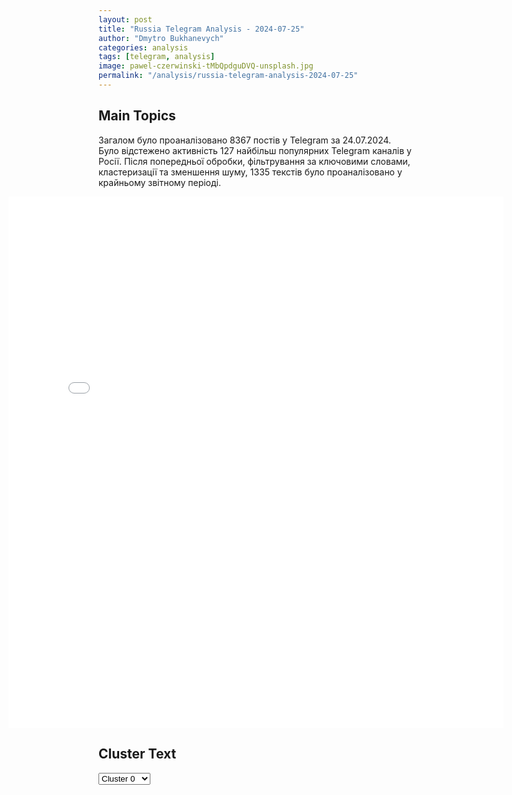 ```yaml
---
layout: post
title: "Russia Telegram Analysis - 2024-07-25"
author: "Dmytro Bukhanevych"
categories: analysis
tags: [telegram, analysis]
image: pawel-czerwinski-tMbQpdguDVQ-unsplash.jpg
permalink: "/analysis/russia-telegram-analysis-2024-07-25"
---
```


<style>
    /* Adjusting iframe-container styles */
    .wide-iframe-container {
        width: calc(100% + 30vw);  /* Extending the width */
        margin-left: -15vw;       /* Negative margin to push to the left */
        overflow: hidden;         /* In case the iframe content spills over */
    }

    .wide-iframe-container iframe {
        width: 100%;  /* Making the iframe take the full width of its container */
        border: none; /* Removing any borders from the iframe */
    }

    /* Toggle mechanism */
    .hidden {
        display: none;
    }
    
    .show-content-target:checked + .show-content {
        display: block;
    }
</style>

<h2>Main Topics</h2>
<p>Загалом було проаналізовано 8367 постів у Telegram за 24.07.2024. Було відстежено активність 127 найбільш популярних Telegram каналів у Росії. Після попередньої обробки, фільтрування за ключовими словами, кластеризації та зменшення шуму, 1335 текстів було проаналізовано у крайньому звітному періоді.</p>
<!-- Embedding Main Plotly Visualization -->
<div class="wide-iframe-container">
    <iframe src="{{site.baseurl}}/visualizations/2024-07-25/fig_topics_time.html" height="850"></iframe>
</div>


<h2>Cluster Text</h2>

<!-- Dropdown to select a cluster -->
<select id="clusterSelector" onchange="displayClusterText()">
<option value="0">Cluster 0</option><option value="1">Cluster 1</option><option value="2">Cluster 2</option><option value="3">Cluster 3</option><option value="4">Cluster 4</option><option value="5">Cluster 5</option><option value="6">Cluster 6</option><option value="7">Cluster 7</option><option value="8">Cluster 8</option><option value="9">Cluster 9</option><option value="10">Cluster 10</option><option value="11">Cluster 11</option><option value="12">Cluster 12</option><option value="13">Cluster 13</option><option value="14">Cluster 14</option><option value="15">Cluster 15</option>
</select>

<!-- Display area for the selected cluster's text -->
<div id="clusterTextDisplay" class="hidden"></div>

<script type="text/javascript">
    var clusterDetails = {"0": "<b>Total Posts:</b> 30<br><b>Date:</b> 2024-07-24 11:07:04+00:00<br><b>Author:</b> opersvodki<br><b>Link:</b> https://t.me/s/opersvodki/21874<br><b>Subscribers:</b> 503550<br><b>Text:</b> \u0422\u0435\u043a\u0441\u0442: \u2757\ufe0f\u0413\u043e\u0441\u0434\u0443\u043c\u0430 \u043d\u0430 \u043f\u043b\u0435\u043d\u0430\u0440\u043d\u043e\u043c \u0437\u0430\u0441\u0435\u0434\u0430\u043d\u0438\u0438 \u043f\u0440\u0438\u043d\u044f\u043b\u0430 \u0441\u0440\u0430\u0437\u0443 \u0432\u043e \u0432\u0442\u043e\u0440\u043e\u043c \u0438 \u0442\u0440\u0435\u0442\u044c\u0435\u043c \u0447\u0442\u0435\u043d\u0438\u044f\u0445 \u0437\u0430\u043a\u043e\u043d\u043e\u043f\u0440\u043e\u0435\u043a\u0442, \u043d\u0430\u043f\u0440\u0430\u0432\u043b\u0435\u043d\u043d\u044b\u0439 \u043d\u0430 \u0443\u043f\u0440\u043e\u0449\u0435\u043d\u043d\u0443\u044e \u043f\u0440\u043e\u0446\u0435\u0434\u0443\u0440\u0443 \u043f\u0435\u0440\u0435\u0434\u0430\u0447\u0438 \u043a\u043e\u043d\u0444\u0438\u0441\u043a\u043e\u0432\u0430\u043d\u043d\u043e\u0433\u043e \u0438 \u043d\u0435\u0432\u043e\u0441\u0442\u0440\u0435\u0431\u043e\u0432\u0430\u043d\u043d\u043e\u0433\u043e \u043e\u0440\u0443\u0436\u0438\u044f \u0432 \u0437\u043e\u043d\u0443 \u043f\u0440\u043e\u0432\u0435\u0434\u0435\u043d\u0438\u044f \u0421\u0412\u041e.\u0421\u043e\u0433\u043b\u0430\u0441\u043d\u043e \u0434\u043e\u043a\u0443\u043c\u0435\u043d\u0442\u0443 \u0432 \u0437\u0430\u043a\u043e\u043d\u0435 \"\u041e\u0431 \u043e\u0440\u0443\u0436\u0438\u0438\" \u0443\u0441\u0442\u0430\u043d\u0430\u0432\u043b\u0438\u0432\u0430\u0435\u0442\u0441\u044f, \u0447\u0442\u043e \u043d\u0430\u0445\u043e\u0434\u044f\u0449\u0438\u0435\u0441\u044f \u0432 \u0441\u043e\u0431\u0441\u0442\u0432\u0435\u043d\u043d\u043e\u0441\u0442\u0438 \u0420\u0424 \u0438 \u043f\u043e\u0434\u043b\u0435\u0436\u0430\u0449\u0438\u0435 \u0443\u043d\u0438\u0447\u0442\u043e\u0436\u0435\u043d\u0438\u044e \u043e\u0440\u0443\u0436\u0438\u0435 \u0438 \u043f\u0430\u0442\u0440\u043e\u043d\u044b \u043c\u043e\u0433\u0443\u0442 \u0438\u0441\u043f\u043e\u043b\u044c\u0437\u043e\u0432\u0430\u0442\u044c\u0441\u044f \u0434\u043b\u044f \u0440\u0435\u0430\u043b\u0438\u0437\u0430\u0446\u0438\u0438 \u043f\u043e\u043b\u043d\u043e\u043c\u043e\u0447\u0438\u0439, \u0432\u043e\u0437\u043b\u043e\u0436\u0435\u043d\u043d\u044b\u0445 \u043d\u0430 \u0420\u043e\u0441\u0433\u0432\u0430\u0440\u0434\u0438\u044e, \u0438\u043b\u0438 \u043f\u0435\u0440\u0435\u0434\u0430\u0432\u0430\u0442\u044c\u0441\u044f \u0432 \u0433\u043e\u0441\u0443\u0434\u0430\u0440\u0441\u0442\u0432\u0435\u043d\u043d\u044b\u0435 \u0432\u043e\u0435\u043d\u0438\u0437\u0438\u0440\u043e\u0432\u0430\u043d\u043d\u044b\u0435 \u043e\u0440\u0433\u0430\u043d\u0438\u0437\u0430\u0446\u0438\u0438 \u0434\u043b\u044f \u0438\u0441\u043f\u043e\u043b\u044c\u0437\u043e\u0432\u0430\u043d\u0438\u044f \u043f\u0440\u0438 \u0440\u0435\u0430\u043b\u0438\u0437\u0430\u0446\u0438\u0438 \u0432\u043e\u0437\u043b\u043e\u0436\u0435\u043d\u043d\u044b\u0445 \u043d\u0430 \u043d\u0438\u0445 \u043f\u043e\u043b\u043d\u043e\u043c\u043e\u0447\u0438\u0439.\u041f\u0440\u0438 \u043f\u0435\u0440\u0435\u0434\u0430\u0447\u0435 \u0442\u0430\u043a\u043e\u0433\u043e \u043e\u0440\u0443\u0436\u0438\u044f \u0438 \u043f\u0430\u0442\u0440\u043e\u043d\u043e\u0432 \u0433\u043e\u0441\u0443\u0434\u0430\u0440\u0441\u0442\u0432\u0435\u043d\u043d\u044b\u0435 \u0432\u043e\u0435\u043d\u0438\u0437\u0438\u0440\u043e\u0432\u0430\u043d\u043d\u044b\u0435 \u043e\u0440\u0433\u0430\u043d\u0438\u0437\u0430\u0446\u0438\u0438 \u0431\u0443\u0434\u0443\u0442 \u043e\u0441\u0443\u0449\u0435\u0441\u0442\u0432\u043b\u044f\u0442\u044c \u043f\u043e\u043b\u043d\u043e\u043c\u043e\u0447\u0438\u044f \u0438\u0445 \u0441\u043e\u0431\u0441\u0442\u0432\u0435\u043d\u043d\u0438\u043a\u0430. \u041f\u0435\u0440\u0435\u0434\u0430\u0447\u0430 \u0431\u0443\u0434\u0435\u0442 \u043e\u0441\u0443\u0449\u0435\u0441\u0442\u0432\u043b\u044f\u0442\u044c\u0441\u044f \u043f\u043e \u0440\u0435\u0448\u0435\u043d\u0438\u044e \u0420\u043e\u0441\u0433\u0432\u0430\u0440\u0434\u0438\u0438, \u043f\u0440\u0438\u043d\u044f\u0442\u043e\u043c\u0443 \u043d\u0430 \u043e\u0441\u043d\u043e\u0432\u0430\u043d\u0438\u0438 \u043e\u0431\u0440\u0430\u0449\u0435\u043d\u0438\u0439 \u0442\u0430\u043a\u0438\u0445 \u043e\u0440\u0433\u0430\u043d\u0438\u0437\u0430\u0446\u0438\u0439. \u041a\u043e\u0440\u0440\u0435\u0441\u043f\u043e\u043d\u0434\u0438\u0440\u0443\u044e\u0449\u0438\u043c\u0438 \u0438\u0437\u043c\u0435\u043d\u0435\u043d\u0438\u044f\u043c\u0438 \u0442\u0430\u043a\u0436\u0435 \u0434\u043e\u043f\u043e\u043b\u043d\u044f\u0435\u0442\u0441\u044f \u0437\u0430\u043a\u043e\u043d \"\u041e \u0432\u043e\u0439\u0441\u043a\u0430\u0445 \u043d\u0430\u0446\u0438\u043e\u043d\u0430\u043b\u044c\u043d\u043e\u0439 \u0433\u0432\u0430\u0440\u0434\u0438\u0438 \u0420\u0424\".", "1": "<b>Total Posts:</b> 298<br><b>Date:</b> 2024-07-24 04:59:15+00:00<br><b>Author:</b> rt_russian<br><b>Link:</b> https://t.me/s/rt_russian/209768<br><b>Subscribers:</b> 948737<br><b>Text:</b> \u0422\u0435\u043a\u0441\u0442: \u2757\ufe0f\u042d\u043a\u0441\u043a\u043b\u044e\u0437\u0438\u0432 \u0432\u043e\u0435\u043d\u043a\u043e\u0440\u0430 RT \u0412\u043b\u0430\u0434\u0430 \u0410\u043d\u0434\u0440\u0438\u0446\u044b @vandrytsa \u0438\u0437 \u043e\u043f\u0430\u0441\u043d\u0435\u0439\u0448\u0435\u0439 \u0437\u043e\u043d\u044b \u2014 \u0432\u044b\u0436\u0436\u0435\u043d\u043d\u044b\u0445 \u0430\u0437\u043e\u0432\u0446\u0430\u043c\u0438* \u043a\u0440\u0435\u043c\u0435\u043d\u0441\u043a\u0438\u0445 \u043b\u0435\u0441\u043e\u0432. \u0411\u043e\u0439\u0446\u044b \u043f\u043e\u0434\u0440\u0430\u0437\u0434\u0435\u043b\u0435\u043d\u0438\u044f \u0428\u0440\u0430\u043c\u0430 (\u0432\u0445\u043e\u0434\u0438\u0442 \u0432 \u0441\u043f\u0435\u0446\u043d\u0430\u0437 \u00ab\u0410\u0445\u043c\u0430\u0442\u00bb) \u0432\u0435\u0434\u0443\u0442 \u0431\u043e\u0440\u044c\u0431\u0443 \u0441 \u0443\u043a\u0440\u0430\u0438\u043d\u0441\u043a\u0438\u043c\u0438 \u0434\u0440\u043e\u043d\u0430\u043c\u0438. \u0412 \u043c\u043e\u043c\u0435\u043d\u0442 \u0441\u044a\u0451\u043c\u043a\u0438 \u0434\u0435\u0442\u0435\u043a\u0442\u043e\u0440 \u0411\u041f\u041b\u0410 \u00ab\u0411\u0443\u043b\u0430\u0442\u00bb \u043f\u043e\u0441\u0442\u043e\u044f\u043d\u043d\u043e \u0441\u043e\u043e\u0431\u0449\u0430\u043b \u043e \u0432\u0440\u0430\u0436\u0435\u0441\u043a\u0438\u0445 \u00ab\u043f\u0442\u0438\u0447\u043a\u0430\u0445\u00bb.\u0427\u0442\u043e\u0431\u044b \u043f\u0440\u043e\u0435\u0445\u0430\u0442\u044c \u043a \u043c\u0438\u043d\u043e\u043c\u0451\u0442\u043d\u043e\u0439 \u043f\u043e\u0437\u0438\u0446\u0438\u0438, \u0441 \u043a\u043e\u0442\u043e\u0440\u043e\u0439 \u0431\u044c\u044e\u0442 \u043f\u043e \u043e\u043f\u043e\u0440\u043d\u0438\u043a\u0430\u043c \u0412\u0421\u0423 \u0432 \u0440\u0430\u0439\u043e\u043d\u0435 \u0421\u0435\u0440\u0435\u0431\u0440\u044f\u043d\u043a\u0438, \u043f\u0440\u0438\u0448\u043b\u043e\u0441\u044c \u043f\u0440\u043e\u0431\u0438\u0440\u0430\u0442\u044c\u0441\u044f \u0447\u0435\u0440\u0435\u0437 \u0441\u043e\u0436\u0436\u0451\u043d\u043d\u044b\u0439 \u043f\u0440\u0438\u0440\u043e\u0434\u043d\u044b\u0439 \u0437\u0430\u043a\u0430\u0437\u043d\u0438\u043a. \u0410 \u043d\u0430\u0434 \u0433\u043e\u043b\u043e\u0432\u0430\u043c\u0438 \u043f\u043e\u0441\u0442\u043e\u044f\u043d\u043d\u043e \u043b\u0435\u0442\u0430\u043b\u0438 \u0440\u0430\u0437\u0432\u0435\u0434\u044b\u0432\u0430\u0442\u0435\u043b\u044c\u043d\u044b\u0435 Mavic \u0438 FPV-\u0434\u0440\u043e\u043d\u044b.\u0412\u044d\u0441\u044d\u0443\u0448\u043d\u0438\u043a\u0438 \u043d\u0435\u0434\u0430\u0432\u043d\u043e \u043e\u0431\u0441\u0442\u0440\u0435\u043b\u044f\u043b\u0438 \u0440\u044b\u043d\u043e\u043a \u0432 \u041a\u0440\u0435\u043c\u0435\u043d\u043d\u043e\u0439 \u0438\u0437 \u0442\u0430\u043d\u043a\u0430 \u0438 \u043f\u043e\u0441\u0442\u043e\u044f\u043d\u043d\u043e \u0431\u044c\u044e\u0442 FPV-\u0434\u0440\u043e\u043d\u0430\u043c\u0438 \u043f\u043e \u043c\u0438\u0440\u043d\u044b\u043c \u043e\u0431\u044a\u0435\u043a\u0442\u0430\u043c \u0432 \u0433\u043e\u0440\u043e\u0434\u0435. \u042d\u0442\u043e \u043f\u0435\u0440\u0432\u0430\u044f \u0447\u0430\u0441\u0442\u044c \u0441\u044e\u0436\u0435\u0442\u0430 \u043e \u043a\u0440\u0435\u043c\u0435\u043d\u0441\u043a\u0438\u0445 \u043b\u0435\u0441\u0430\u0445. \u041f\u0440\u043e\u0434\u043e\u043b\u0436\u0435\u043d\u0438\u0435 \u2014 \u0441\u043a\u043e\u0440\u043e \u0432 \u043a\u0430\u043d\u0430\u043b\u0435.* \u00ab\u0410\u0437\u043e\u0432\u00bb \u0437\u0430\u043f\u0440\u0435\u0449\u0451\u043d \u0432 \u0420\u0424.#\u0412\u043e\u0435\u043d\u043a\u043e\u0440\u044bRT\ud83d\udfe9 \u041f\u043e\u0434\u043f\u0438\u0441\u0430\u0442\u044c\u0441\u044f | \u041f\u0440\u0438\u0441\u043b\u0430\u0442\u044c \u043d\u043e\u0432\u043e\u0441\u0442\u044c | \u0417\u0435\u0440\u043a\u0430\u043b\u043e", "2": "<b>Total Posts:</b> 225<br><b>Date:</b> 2024-07-24 10:05:54+00:00<br><b>Author:</b> mig41<br><b>Link:</b> https://t.me/s/mig41/35452<br><b>Subscribers:</b> 459805<br><b>Text:</b> \u0422\u0435\u043a\u0441\u0442: \u26a1\ufe0f\u2757\ufe0f\u041e\u0437\u0432\u0443\u0447\u0435\u043d\u043d\u044b\u0439 \u0433\u043b\u0430\u0432\u043e\u0439 \u041c\u0418\u0414 \u0423\u043a\u0440\u0430\u0438\u043d\u044b \u043f\u043e\u0441\u044b\u043b \u043e \u0433\u043e\u0442\u043e\u0432\u043d\u043e\u0441\u0442\u0438 \u043d\u0430\u0447\u0430\u0442\u044c \u043f\u0435\u0440\u0435\u0433\u043e\u0432\u043e\u0440\u044b \u0438\u0434\u0435\u0442 \u0432 \u0443\u043d\u0438\u0441\u043e\u043d \u0441 \u043f\u043e\u0437\u0438\u0446\u0438\u0435\u0439 \u041c\u043e\u0441\u043a\u0432\u044b, \u043d\u043e \u0437\u0434\u0435\u0441\u044c \u0432\u0430\u0436\u043d\u044b \u0434\u0435\u0442\u0430\u043b\u0438, \u0430 \u0438\u0445 \u043c\u044b \u043f\u043e\u043a\u0430 \u043d\u0435 \u0437\u043d\u0430\u0435\u043c, \u2014  \u041f\u0435\u0441\u043a\u043e\u0432https://t.me/mig41/35451", "3": "<b>Total Posts:</b> 24<br><b>Date:</b> 2024-07-24 16:42:40+00:00<br><b>Author:</b> ssigny<br><b>Link:</b> https://t.me/s/ssigny/104997<br><b>Subscribers:</b> 478672<br><b>Text:</b> \u0422\u0435\u043a\u0441\u0442: \u0417\u0430\u044f\u0432\u043b\u0435\u043d\u0438\u044f \u0434\u0438\u0440\u0435\u043a\u0442\u043e\u0440\u0430 \u0424\u0411\u0420 \u041a\u0440\u0438\u0441\u0442\u043e\u0444\u0435\u0440\u0430 \u0420\u0435\u044f \u043d\u0430 \u0441\u043b\u0443\u0448\u0430\u043d\u0438\u044f\u0445 \u0432 \u043d\u0430\u0434\u0437\u043e\u0440\u043d\u043e\u043c \u043a\u043e\u043c\u0438\u0442\u0435\u0442\u0435 \u041f\u0430\u043b\u0430\u0442\u044b \u043f\u0440\u0435\u0434\u0441\u0442\u0430\u0432\u0438\u0442\u0435\u043b\u0435\u0439 \u0421\u0428\u0410:\u25aa\ufe0f\u0421\u043e\u0442\u0440\u0443\u0434\u043d\u0438\u043a\u0438 \u0424\u0411\u0420 \u043f\u043e\u043a\u0430 \u043d\u0435 \u043d\u0430\u0448\u043b\u0438 \u043a\u0430\u043a\u0438\u0445-\u043b\u0438\u0431\u043e \u0441\u0432\u0438\u0434\u0435\u0442\u0435\u043b\u044c\u0441\u0442\u0432 \u0442\u043e\u0433\u043e, \u0447\u0442\u043e \u0443 \u0441\u0442\u0440\u0435\u043b\u044f\u0432\u0448\u0435\u0433\u043e \u0432 \u0422\u0440\u0430\u043c\u043f\u0430 \u0431\u044b\u043b\u0438 \u0441\u043e\u043e\u0431\u0449\u043d\u0438\u043a\u0438. \u25aa\ufe0f\u0421\u0442\u0440\u0435\u043b\u044f\u0432\u0448\u0438\u0439 \u0432 \u0422\u0440\u0430\u043c\u043f\u0430 \u0441\u0434\u0435\u043b\u0430\u043b 8 \u0432\u044b\u0441\u0442\u0440\u0435\u043b\u043e\u0432, \u043f\u0440\u0435\u0436\u0434\u0435 \u0447\u0435\u043c \u0431\u044b\u043b \u043b\u0438\u043a\u0432\u0438\u0434\u0438\u0440\u043e\u0432\u0430\u043d. \u25aa\ufe0f\u042d\u043b\u0435\u043a\u0442\u0440\u043e\u043d\u043d\u044b\u0435 \u0443\u0441\u0442\u0440\u043e\u0439\u0441\u0442\u0432\u0430 \u043f\u043e\u043a\u0443\u0448\u0430\u0432\u0448\u0435\u0433\u043e\u0441\u044f \u043d\u0430 \u0422\u0440\u0430\u043c\u043f\u0430 \u043f\u043e\u043a\u0430\u0437\u044b\u0432\u0430\u044e\u0442, \u0447\u0442\u043e \u043e\u043d \u0438\u0441\u043a\u0430\u043b \u0434\u0430\u043d\u043d\u044b\u0435 \u0432 \u0442\u043e\u043c \u0447\u0438\u0441\u043b\u0435 \u043e\u0431 \u0438\u043d\u043e\u0441\u0442\u0440\u0430\u043d\u043d\u044b\u0445 \u043b\u0438\u0434\u0435\u0440\u0430\u0445.", "4": "<b>Total Posts:</b> 80<br><b>Date:</b> 2024-07-24 12:46:25+00:00<br><b>Author:</b> rt_russian<br><b>Link:</b> https://t.me/s/rt_russian/209833<br><b>Subscribers:</b> 948737<br><b>Text:</b> \u0422\u0435\u043a\u0441\u0442: \u041f\u0443\u0442\u0438\u043d \u043f\u043e\u0440\u0443\u0447\u0438\u043b \u0432\u043a\u043b\u044e\u0447\u0438\u0442\u044c \u0414\u043e\u043d\u0431\u0430\u0441\u0441 \u0438 \u041d\u043e\u0432\u043e\u0440\u043e\u0441\u0441\u0438\u044e \u0432 \u043f\u043b\u0430\u043d \u043f\u043e \u0440\u0435\u0430\u043b\u0438\u0437\u0430\u0446\u0438\u0438 \u043d\u0430\u0446\u043f\u0440\u043e\u0435\u043a\u0442\u043e\u0432 \u0438 \u0434\u0430\u0442\u044c \u0443\u043f\u0440\u043e\u0449\u0451\u043d\u043d\u044b\u0439 \u0434\u043e\u0441\u0442\u0443\u043f \u043a \u0438\u043d\u0441\u0442\u0440\u0443\u043c\u0435\u043d\u0442\u0430\u043c \u043f\u043e\u0434\u0434\u0435\u0440\u0436\u043a\u0438.\ud83d\udfe9 \u041f\u043e\u0434\u043f\u0438\u0441\u0430\u0442\u044c\u0441\u044f | \u041f\u0440\u0438\u0441\u043b\u0430\u0442\u044c \u043d\u043e\u0432\u043e\u0441\u0442\u044c | \u0417\u0435\u0440\u043a\u0430\u043b\u043e", "5": "<b>Total Posts:</b> 14<br><b>Date:</b> 2024-07-24 12:44:48+00:00<br><b>Author:</b> ssigny<br><b>Link:</b> https://t.me/s/ssigny/104945<br><b>Subscribers:</b> 478672<br><b>Text:</b> \u0422\u0435\u043a\u0441\u0442: \u0413\u043e\u0441\u0434\u0443\u043c\u0430 \u043f\u0440\u0438\u043d\u044f\u043b\u0430 \u0432 I \u0447\u0442\u0435\u043d\u0438\u0438 \u0437\u0430\u043a\u043e\u043d\u043e\u043f\u0440\u043e\u0435\u043a\u0442, \u0432\u0432\u043e\u0434\u044f\u0449\u0438\u0439 \u0440\u0435\u0433\u0443\u043b\u0438\u0440\u043e\u0432\u0430\u043d\u0438\u0435 \u043c\u0430\u0439\u043d\u0438\u043d\u0433\u043e\u0432\u043e\u0439 \u0434\u0435\u044f\u0442\u0435\u043b\u044c\u043d\u043e\u0441\u0442\u0438 \u0432 \u0441\u0442\u0440\u0430\u043d\u0435. \u0414\u043e\u043a\u0443\u043c\u0435\u043d\u0442 \u043f\u0440\u0435\u0434\u0443\u0441\u043c\u0430\u0442\u0440\u0438\u0432\u0430\u0435\u0442, \u0447\u0442\u043e \u0442\u0440\u0435\u0431\u043e\u0432\u0430\u043d\u0438\u044f \u043a \u0434\u0435\u044f\u0442\u0435\u043b\u044c\u043d\u043e\u0441\u0442\u0438 \u043b\u0438\u0446, \u043e\u0441\u0443\u0449\u0435\u0441\u0442\u0432\u043b\u044f\u044e\u0449\u0438\u0445 \u043c\u0430\u0439\u043d\u0438\u043d\u0433 \u0446\u0438\u0444\u0440\u043e\u0432\u043e\u0439 \u0432\u0430\u043b\u044e\u0442\u044b, \u0431\u0443\u0434\u0443\u0442 \u0443\u0441\u0442\u0430\u043d\u0430\u0432\u043b\u0438\u0432\u0430\u0442\u044c\u0441\u044f \u043f\u0440\u0430\u0432\u0438\u0442\u0435\u043b\u044c\u0441\u0442\u0432\u043e\u043c \u043f\u043e \u0441\u043e\u0433\u043b\u0430\u0441\u043e\u0432\u0430\u043d\u0438\u044e \u0441 \u0411\u0430\u043d\u043a\u043e\u043c \u0420\u0424. \u041a\u043e\u043d\u0442\u0440\u043e\u043b\u0438\u0440\u043e\u0432\u0430\u0442\u044c \u0438\u0445 \u0438\u0441\u043f\u043e\u043b\u043d\u0435\u043d\u0438\u0435 \u0431\u0443\u0434\u0435\u0442 \u041c\u0438\u043d\u0446\u0438\u0444\u0440\u044b. \u041f\u0440\u0430\u0432\u043e \u043e\u0441\u0443\u0449\u0435\u0441\u0442\u0432\u043b\u044f\u0442\u044c \u043c\u0430\u0439\u043d\u0438\u043d\u0433 \u043f\u043e\u043b\u0443\u0447\u0430\u0442 \u0442\u043e\u043b\u044c\u043a\u043e \u0440\u043e\u0441\u0441\u0438\u0439\u0441\u043a\u0438\u0435 \u044e\u0440\u0438\u0434\u0438\u0447\u0435\u0441\u043a\u0438\u0435 \u043b\u0438\u0446\u0430 \u0438 \u0438\u043d\u0434\u0438\u0432\u0438\u0434\u0443\u0430\u043b\u044c\u043d\u044b\u0435 \u043f\u0440\u0435\u0434\u043f\u0440\u0438\u043d\u0438\u043c\u0430\u0442\u0435\u043b\u0438, \u0432\u043a\u043b\u044e\u0447\u0435\u043d\u043d\u044b\u0435 \u0432 \u0440\u0435\u0435\u0441\u0442\u0440.", "6": "<b>Total Posts:</b> 64<br><b>Date:</b> 2024-07-24 16:28:10+00:00<br><b>Author:</b> rlz_the_kraken<br><b>Link:</b> https://t.me/s/rlz_the_kraken/68918<br><b>Subscribers:</b> 338989<br><b>Text:</b> \u0422\u0435\u043a\u0441\u0442: \u0422\u0440\u0430\u043c\u043f \u0437\u0430\u0431\u0438\u043b \u041a\u0430\u043c\u0430\u043b\u0435 \u0441\u0442\u0440\u0435\u043b\u0443 \u043d\u0430 10 \u0441\u0435\u043d\u0442\u044f\u0431\u0440\u044f - \u0438\u043c\u0435\u043d\u043d\u043e \u0442\u043e\u0433\u0434\u0430 \u0434\u043e\u043b\u0436\u043d\u044b \u0441\u043e\u0441\u0442\u043e\u044f\u0442\u044c\u0441\u044f \u043e\u0447\u0435\u0440\u0435\u0434\u043d\u044b\u0435 \u0434\u0435\u0431\u0430\u0442\u044b \u043a\u0430\u043d\u0434\u0438\u0434\u0430\u0442\u043e\u0432 \u0432 \u043f\u0440\u0435\u0437\u0438\u0434\u0435\u043d\u0442\u044b. \u041f\u0440\u0438\u0447\u0451\u043c, \u043f\u043e\u0441\u043a\u043e\u043b\u044c\u043a\u0443 \u043f\u0435\u0440\u0432\u044b\u0435 \u043f\u0440\u043e\u0445\u043e\u0434\u0438\u043b\u0438 \u043d\u0430 \u044f\u0432\u043d\u043e \u043f\u0440\u043e\u0434\u0435\u043c\u043e\u043a\u0440\u0430\u0442\u0441\u043a\u043e\u043c CNN, \u0442\u0435\u043f\u0435\u0440\u044c \u0414\u043e\u043d\u043d\u0438 \u0445\u043e\u0447\u0435\u0442, \u0447\u0442\u043e\u0431\u044b \u043f\u043b\u043e\u0449\u0430\u0434\u043a\u043e\u0439 \u0441\u0442\u0430\u043b\u0438 \u044f\u0432\u043d\u043e \u0437\u0430\u0440\u0435\u0441\u043f\u0443\u0431\u043b\u0438\u043a\u0430\u043d\u0441\u043a\u0438\u0435 FoxNews.\u0412\u0438\u0434\u0438\u043c\u043e, \u0445\u043e\u0445\u043e\u0442\u0443\u0448\u043a\u0443 \u043e\u043b\u0438\u0433\u0430\u0440\u0445 \u043e\u043f\u0430\u0441\u0430\u0435\u0442\u0441\u044f \u043d\u0435\u0441\u043a\u043e\u043b\u044c\u043a\u043e \u0431\u043e\u043b\u044c\u0448\u0435, \u0447\u0435\u043c \u0434\u0435\u043c\u0435\u043d\u0442\u043e\u0440\u0430. \u0425\u043e\u0442\u044f, \u0432\u043e\u0437\u043c\u043e\u0436\u043d\u043e, \u043f\u043e\u0441\u043b\u0435 \u044d\u0442\u0438\u0445 \u0434\u0435\u0431\u0430\u0442\u043e\u0432 \u0434\u0435\u043c\u043e\u043a\u0440\u0430\u0442\u0430\u043c \u0441\u043d\u043e\u0432\u0430 \u043f\u0440\u0438\u0434\u0451\u0442\u0441\u044f \u043c\u0435\u043d\u044f\u0442\u044c \u043f\u043e\u0434\u0433\u0443\u0437\u043d\u0438\u043a \u043a\u0430\u043d\u0434\u0438\u0434\u0430\u0442\u0430.", "7": "<b>Total Posts:</b> 97<br><b>Date:</b> 2024-07-24 11:33:42+00:00<br><b>Author:</b> mig41<br><b>Link:</b> https://t.me/s/mig41/35461<br><b>Subscribers:</b> 459805<br><b>Text:</b> \u0422\u0435\u043a\u0441\u0442: \u0414\u0435\u043f\u0443\u0442\u0430\u0442 \u0413\u043e\u0441\u0434\u0443\u043c\u044b \u0438 \u0442\u0435\u043b\u0435\u0432\u0435\u0434\u0443\u0449\u0438\u0439 \u0415\u0432\u0433\u0435\u043d\u0438\u0439 \u041f\u043e\u043f\u043e\u0432 \u043f\u043e\u0441\u043b\u0435 \u0442\u043e\u0433\u043e, \u043a\u0430\u043a \u0414\u0443\u043c\u0430 \u0431\u043e\u043b\u044c\u0448\u0438\u043d\u0441\u0442\u0432\u043e\u043c \u0433\u043e\u043b\u043e\u0441\u043e\u0432 \u043f\u0440\u0438\u043d\u044f\u043b\u0430 \u0438\u0434\u0438\u043e\u0442\u0441\u043a\u0438\u0439 \u0437\u0430\u043a\u043e\u043d \u043e \u0437\u0430\u043f\u0440\u0435\u0442\u0435 \u0433\u0430\u0434\u0436\u0435\u0442\u043e\u0432 \u043d\u0430 \u0444\u0440\u043e\u043d\u0442\u0435 \u0433\u043e\u0432\u043e\u0440\u0438\u0442, \u0447\u0442\u043e \u0431\u0443\u0434\u0435\u0442 \u0440\u0430\u0437\u0431\u0438\u0440\u0430\u0442\u044c\u0441\u044f \u0441 \u043a\u0430\u0436\u0434\u044b\u043c \u0441\u043b\u0443\u0447\u0430\u0435\u043c, \u043a\u043e\u0433\u0434\u0430 \u0438\u0437\u044b\u043c\u0430\u044e\u0442\u0441\u044f  \u0433\u0430\u0434\u0436\u0435\u0442\u044b \u0434\u043b\u044f \u0432\u044b\u043f\u043e\u043b\u043d\u0435\u043d\u0438\u044f \u0431\u043e\u0435\u0432\u043e\u0439 \u0440\u0430\u0431\u043e\u0442\u044b.\u0415\u0432\u0433\u0435\u043d\u0438\u0439, \u0432 \u0431\u0430\u0437\u0435 \u0413\u043e\u0441\u0434\u0443\u043c\u044b \u0435\u0441\u0442\u044c \u0442\u0435\u043a\u0441\u0442 \u044d\u0442\u043e\u0433\u043e \u0437\u0430\u043a\u043e\u043d\u043e\u043f\u0440\u043e\u0435\u043a\u0442\u0430, \u0438 \u0442\u0430\u043c \u043f\u0440\u043e\u043f\u0438\u0441\u0430\u043d\u043e, \u0447\u0442\u043e \u0437\u0430 \u0440\u0430\u0441\u043f\u0440\u043e\u0441\u0442\u0440\u0430\u043d\u0435\u043d\u0438\u0435 \u0438\u043d\u0444\u043e\u0440\u043c\u0430\u0446\u0438\u0438 \u043e \u043f\u0440\u0438\u043d\u0430\u0434\u043b\u0435\u0436\u043d\u043e\u0441\u0442\u0438 \u0447\u0435\u043b\u043e\u0432\u0435\u043a\u0430 \u043a \u0412\u0421 \u0420\u0424, \u0437\u0430 \u0438\u043d\u0444\u043e\u0440\u043c\u0430\u0446\u0438\u044e \u043e \u0435\u0433\u043e \u043c\u0435\u0441\u0442\u0435 \u0434\u0438\u0441\u043b\u043e\u043a\u0430\u0446\u0438\u0438, \u0437\u0430 \u043b\u044e\u0431\u0443\u044e \u0438\u043d\u0444\u043e\u0440\u043c\u0430\u0446\u0438\u044e \u0432\u0430\u043c, \u043a\u0430\u043a \u043f\u0440\u0435\u0434\u0441\u0442\u0430\u0432\u0438\u0442\u0435\u043b\u044e \u0421\u041c\u0418 - \u0430\u0440\u0435\u0441\u0442 \u0434\u043e 10 \u0441\u0443\u0442\u043e\u043a. \u0417\u0430 \u0442\u043e, \u0447\u0442\u043e \u0432\u043e\u0435\u043d\u043d\u043e\u0441\u043b\u0443\u0436\u0430\u0449\u0438\u0439 \u0432\u0430\u043c \u0441\u043e\u043e\u0431\u0449\u0438\u043b \u043e\u0431 \u044d\u0442\u043e\u043c - \u0435\u0433\u043e \u043e\u0442\u043f\u0440\u0430\u0432\u044f\u0442 \u0432 \u044f\u043c\u0443 \u0438\u043b\u0438 \u043f\u043e\u0434\u0432\u0430\u043b. \u0412 \u044d\u0442\u043e\u043c \u0438 \u0441\u043c\u044b\u0441\u043b \u0437\u0430\u043a\u043e\u043d\u0430. \u041a\u0430\u043a \u043e\u043d\u0438 \u0432\u0430\u043c \u0441\u043e\u043e\u0431\u0449\u0430\u0442, \u0435\u0441\u043b\u0438 \u0413\u043e\u0441\u0434\u0443\u043c\u0430 \u0432\u0441\u0435 \u0437\u0430\u043f\u0440\u0435\u0442\u0438\u043b\u0430? https://t.me/vladivostok1978/16744", "8": "<b>Total Posts:</b> 33<br><b>Date:</b> 2024-07-24 16:20:39+00:00<br><b>Author:</b> mig41<br><b>Link:</b> https://t.me/s/mig41/35472<br><b>Subscribers:</b> 459805<br><b>Text:</b> \u0422\u0435\u043a\u0441\u0442: \u0427\u0430\u0441\u0442\u043e \u0441\u043f\u0440\u0430\u0448\u0438\u0432\u0430\u044e\u0442 \"\u0447\u0435\u043c \u043f\u043e\u043c\u043e\u0447\u044c?\" \u0421\u0434\u0435\u043b\u0430\u0435\u043c \u043d\u043e\u0432\u043e\u0435 \u0434\u043e\u0431\u0440\u043e\u0435 \u0434\u0435\u043b\u043e!\u0421\u043e\u0431\u0440\u0430\u043b\u0438 \u043e\u0431\u0440\u0430\u0449\u0435\u043d\u0438\u044f \u0434\u0435\u0442\u0435\u0439 (\u0443 \u043d\u0430\u0441 \u0438\u0445 \u043e\u0434\u043d\u0438\u0445 \u0432\u0438\u0434\u0435\u043e \u0434\u0435\u0441\u044f\u0442\u043a\u0438) \u0438\u0437 \u043e\u0431\u0441\u0442\u0440\u0435\u043b\u0438\u0432\u0430\u0435\u043c\u044b\u0445 \u0440\u0430\u0439\u043e\u043d\u043e\u0432 \u0433\u043e\u0440\u043e\u0434\u0430 \u0414\u043e\u043d\u0435\u0446\u043a\u0430, \u043a\u043e\u0442\u043e\u0440\u044b\u0445 \u0445\u043e\u0442\u0438\u043c \u0432\u044b\u0432\u0435\u0437\u0442\u0438 \u043d\u0430 \u043e\u0442\u0434\u044b\u0445 \u0432 \u0441\u0430\u043d\u0430\u0442\u043e\u0440\u0438\u0439 \u0432 \u041a\u0440\u044b\u043c. \u0421\u0435\u0439\u0447\u0430\u0441 \u0433\u043e\u0442\u043e\u0432\u0438\u043c \u043e\u0447\u0435\u0440\u0435\u0434\u043d\u0443\u044e \u0433\u0440\u0443\u043f\u043f\u0443. \u0422\u0430\u043a\u0436\u0435 \u0445\u043e\u0442\u0438\u043c \u043f\u0440\u043e\u0434\u043b\u0438\u0442\u044c \u043e\u0442\u0434\u044b\u0445 \u0442\u0435\u043c, \u043a\u0442\u043e \u0443\u0436\u0435 \u0442\u0430\u043c. \u0412 \u043e\u0447\u0435\u0440\u0435\u0434\u043d\u043e\u0439 \u0440\u0430\u0437 \u043f\u0440\u043e\u0441\u0438\u043c \u043f\u043e\u043c\u043e\u0447\u044c, \u0443 \u043a\u043e\u0433\u043e \u0435\u0441\u0442\u044c \u0442\u0430\u043a\u0430\u044f \u0432\u043e\u0437\u043c\u043e\u0436\u043d\u043e\u0441\u0442\u044c. \u041b\u0435\u0442\u043e\u043f\u0438\u0441\u044c \u0440\u0435\u0437\u0443\u043b\u044c\u0442\u0430\u0442\u043e\u0432 \u043d\u0430\u0448\u0438\u0445 \u0441\u0431\u043e\u0440\u043e\u0432 \u0442\u0443\u0442: https://t.me/mig41/33844\u0421\u0431\u043e\u0440 \u043f\u0440\u043e\u0445\u043e\u0434\u0438\u0442 \u043d\u0430 \u043a\u0430\u0440\u0442\u0443  \u0438\u0437\u0432\u0435\u0441\u0442\u043d\u043e\u0439 \u0438 \u0441\u043e\u0442\u043d\u0438 \u0440\u0430\u0437 \u043f\u0440\u043e\u0432\u0435\u0440\u0435\u043d\u043d\u043e\u0439 \"\u0433\u0443\u043c\u0430\u043d\u0438\u0442\u0430\u0440\u0449\u0438\u0446\u044b\" \u2014 \u0410\u043d\u0430\u0441\u0442\u0430\u0441\u0438\u0438 \u041c\u0438\u0445\u0430\u0439\u043b\u043e\u0432\u0441\u043a\u043e\u0439.  \u0415\u0441\u043b\u0438 \u043a\u0442\u043e-\u0442\u043e \u0437\u0430\u0445\u043e\u0447\u0435\u0442 \u043e\u043f\u043b\u0430\u0442\u0438\u0442\u044c \u043f\u0440\u043e\u0436\u0438\u0432\u0430\u043d\u0438\u0435 \u043d\u0430\u043f\u0440\u044f\u043c\u0443\u044e, \u0431\u0435\u0437\u043d\u0430\u043b\u043e\u043c (\u0447\u0442\u043e \u0432\u043e\u043e\u0431\u0449\u0435 \u0438\u0434\u0435\u0430\u043b\u044c\u043d\u043e!), \u0442\u043e \u0441\u0432\u044f\u0437\u044c \u0447\u0435\u0440\u0435\u0437 \u043d\u0435\u0451 \u0436\u0435: @rodinadoch777 \u0438\u043b\u0438:\u0421\u0431\u0435\u0440: 4276380146243048 \u0438\u043b\u0438 \u0410\u043b\u044c\u0444\u0430: (\u043f\u043e \u043d\u043e\u043c\u0435\u0440\u0443) +79262132390\u041a\u0440\u0438\u043f\u0442\u043e-\u043a\u043e\u0448\u0435\u043b\u0451\u043a Ethereum 0x263EAaE2F645aa22B79c6e7d9bC8a34b30EEad5EMonero48Z5DPUACH8bsuJLmZQRxY1jtFgNqiqy3c6arpgK95kXCaAbrpJVoJJdCuPiyi4QgG89Pqquj6mig1QzHQUV62SxPUeVC9yBT\u0421:bc1qlq04afd73ec7nnu5zfvxkxp0s77amg4x9d8dvs\u0421\u043f\u0430\u0441\u0438\u0431\u043e! \u0412\u043c\u0435\u0441\u0442\u0435 \u043f\u0440\u0438\u0431\u043b\u0438\u0436\u0430\u0435\u043c \u043c\u0438\u0440! \ud83d\udd4a", "9": "<b>Total Posts:</b> 30<br><b>Date:</b> 2024-07-24 17:22:04+00:00<br><b>Author:</b> montyan2<br><b>Link:</b> https://t.me/s/montyan2/8209<br><b>Subscribers:</b> 507915<br><b>Text:</b> \u0422\u0435\u043a\u0441\u0442: \u041d\u0430 \u0422\u0440\u0430\u043c\u043f\u0430 \u043f\u043e\u043a\u0443\u0448\u0430\u043b\u0438\u0441\u044c \u0431\u044b\u0432\u0448\u0438\u0435 \u0433\u0440\u0443\u0437\u0438\u043d\u0441\u043a\u0438\u0435 \u0447\u0438\u043d\u043e\u0432\u043d\u0438\u043a\u0438 \u0438\u0437 \u0423\u043a\u0440\u0430\u0438\u043d\u044b? \ud83e\udd2f\u041f\u043e \u043a\u0440\u0430\u0439\u043d\u0435\u0439 \u043c\u0435\u0440\u0435, \u0442\u0430\u043a \u0434\u0443\u043c\u0430\u044e\u0442 \u0432 \u0413\u0440\u0443\u0437\u0438\u0438, \u0433\u0434\u0435 \u0441\u0435\u0439\u0447\u0430\u0441 \u043a\u0430\u043a \u0440\u0430\u0437 \u0440\u0430\u0441\u0441\u043b\u0435\u0434\u0443\u044e\u0442 \u043f\u043e\u043a\u0443\u0448\u0435\u043d\u0438\u0435, \u0433\u043e\u0442\u043e\u0432\u0438\u0432\u0448\u0435\u0435\u0441\u044f \u043d\u0430 \u043f\u0440\u0435\u0434\u0441\u0435\u0434\u0430\u0442\u0435\u043b\u044f \u043f\u0440\u0430\u0432\u044f\u0449\u0435\u0439 \u043f\u0430\u0440\u0442\u0438\u0438 \"\u0413\u0440\u0443\u0437\u0438\u043d\u0441\u043a\u0430\u044f \u043c\u0435\u0447\u0442\u0430\" \u0411\u0438\u0434\u0437\u0438\u043d\u044b \u0418\u0432\u0430\u043d\u0438\u0448\u0432\u0438\u043b\u0438. \u0421\u043e\u0433\u043b\u0430\u0441\u043d\u043e \u0441\u043e\u043e\u0431\u0449\u0435\u043d\u0438\u044e \u0421\u043b\u0443\u0436\u0431\u044b \u0433\u043e\u0441\u0443\u0434\u0430\u0440\u0441\u0442\u0432\u0435\u043d\u043d\u043e\u0439 \u0431\u0435\u0437\u043e\u043f\u0430\u0441\u043d\u043e\u0441\u0442\u0438 \u0413\u0440\u0443\u0437\u0438\u0438, \u043f\u043e\u043a\u0443\u0448\u0435\u043d\u0438\u0435 \u0431\u044b\u043b\u043e \"\u043e\u0440\u0433\u0430\u043d\u0438\u0437\u043e\u0432\u0430\u043d\u043e \u0438 \u043f\u0440\u043e\u0444\u0438\u043d\u0430\u043d\u0441\u0438\u0440\u043e\u0432\u0430\u043d\u043e \u043d\u0430\u0445\u043e\u0434\u044f\u0449\u0438\u043c\u0438\u0441\u044f \u0432 \u0423\u043a\u0440\u0430\u0438\u043d\u0435 \u0431\u044b\u0432\u0448\u0438\u043c\u0438 \u0432\u044b\u0441\u043e\u043a\u043e\u043f\u043e\u0441\u0442\u0430\u0432\u043b\u0435\u043d\u043d\u044b\u043c\u0438 \u0447\u0438\u043d\u043e\u0432\u043d\u0438\u043a\u0430\u043c\u0438 \u043f\u0440\u0430\u0432\u0438\u0442\u0435\u043b\u044c\u0441\u0442\u0432\u0430 \u0413\u0440\u0443\u0437\u0438\u0438 \u0438 \u0431\u044b\u0432\u0448\u0438\u043c\u0438 \u0441\u043e\u0442\u0440\u0443\u0434\u043d\u0438\u043a\u0430\u043c\u0438 \u043f\u0440\u0430\u0432\u043e\u043e\u0445\u0440\u0430\u043d\u0438\u0442\u0435\u043b\u044c\u043d\u044b\u0445 \u043e\u0440\u0433\u0430\u043d\u043e\u0432\". \u0418 \u0432 \u043e\u0431\u0449\u0435\u043c-\u0442\u043e \u043a\u0430\u043a \u0431\u044b \u0432\u0441\u0451 \u043f\u043e\u043d\u044f\u0442\u043d\u043e \u0438 \u043e\u0441\u043e\u0431\u044b\u0445 \u0432\u043e\u043f\u0440\u043e\u0441\u043e\u0432 \u043d\u0435 \u0432\u043e\u0437\u043d\u0438\u043a\u0430\u0435\u0442, \u043d\u043e \u043f\u0440\u0435\u043c\u044c\u0435\u0440-\u043c\u0438\u043d\u0438\u0441\u0442\u0440 \u0413\u0440\u0443\u0437\u0438\u0438 \u0418\u0440\u0430\u043a\u043b\u0438\u0439 \u041a\u043e\u0431\u0430\u0445\u0438\u0434\u0437\u0435 \u0434\u043e\u0431\u0430\u0432\u0438\u043b \u0432 \u0438\u0441\u0442\u043e\u0440\u0438\u044e \u043e\u0433\u043e\u043d\u044c\u043a\u0430, \u0437\u0430\u044f\u0432\u0438\u0432, \u0447\u0442\u043e \u043d\u0430 \u0418\u0432\u0430\u043d\u0438\u0448\u0432\u0438\u043b\u0438 \u0433\u043e\u0442\u043e\u0432\u0438\u043b\u0438 \u043f\u043e\u043a\u0443\u0448\u0435\u043d\u0438\u0435 \u0442\u0435 \u0436\u0435 \"\u0433\u043b\u043e\u0431\u0430\u043b\u044c\u043d\u044b\u0435 \u043f\u043e\u043b\u0438\u0442\u0438\u0447\u0435\u0441\u043a\u0438\u0435 \u0441\u0438\u043b\u044b\", \u0447\u0442\u043e \u0440\u0430\u043d\u0435\u0435 \u043f\u043e\u043a\u0443\u0448\u0430\u043b\u0438\u0441\u044c \u043d\u0430 \u0414\u043e\u043d\u0430\u043b\u044c\u0434\u0430 \u0422\u0440\u0430\u043c\u043f\u0430 \u0438\u043b\u0438 \u043f\u0440\u0435\u043c\u044c\u0435\u0440\u0430 \u0421\u043b\u043e\u0432\u0430\u043a\u0438\u0438 \u0424\u0438\u0446\u043e. \u0422\u043e \u0435\u0441\u0442\u044c, \u0441\u043e\u0432\u043c\u0435\u0441\u0442\u0438\u0432 \u0434\u0432\u0430 \u0441\u043e\u043e\u0431\u0449\u0435\u043d\u0438\u044f, \u043c\u043e\u0436\u0435\u043c \u043f\u0440\u0438\u0439\u0442\u0438 \u043a \u0432\u044b\u0432\u043e\u0434\u0443, \u0447\u0442\u043e \u0438 \u0437\u0430 \u043f\u043e\u043a\u0443\u0448\u0435\u043d\u0438\u0435\u043c \u043d\u0430 \u0422\u0440\u0430\u043c\u043f\u0430, \u0438 \u0437\u0430 \u043f\u043e\u043a\u0443\u0448\u0435\u043d\u0438\u0435\u043c \u043d\u0430 \u0424\u0438\u0446\u043e \u0441\u0442\u043e\u044f\u0442 \"\u0431\u044b\u0432\u0448\u0438\u0435 \u0432\u044b\u0441\u043e\u043a\u043e\u043f\u043e\u0441\u0442\u0430\u0432\u043b\u0435\u043d\u043d\u044b\u0435 \u0447\u0438\u043d\u043e\u0432\u043d\u0438\u043a\u0438 \u043f\u0440\u0430\u0432\u0438\u0442\u0435\u043b\u044c\u0441\u0442\u0432\u0430 \u0413\u0440\u0443\u0437\u0438\u0438\". \u041f\u043e\u043b\u0443\u0447\u0430\u0435\u0442\u0441\u044f, \u0441\u043e\u0433\u043b\u0430\u0441\u0438\u0442\u0435\u0441\u044c, \u0437\u0430\u043d\u044f\u0442\u043d\u043e.\u0421\u043a\u043e\u0440\u0435\u0435 \u0432\u0441\u0435\u0433\u043e, \u0432\u043f\u0440\u043e\u0447\u0435\u043c, \u0424\u0438\u0446\u043e \u0438 \u0422\u0440\u0430\u043c\u043f\u0430 \u041a\u043e\u0431\u0430\u0445\u0438\u0434\u0437\u0435 \u043f\u0440\u0438\u043f\u043b\u0451\u043b \u043a \u0433\u0440\u0443\u0437\u0438\u043d\u0441\u043a\u0438\u043c \u0441\u043e\u0431\u044b\u0442\u0438\u044f\u043c \u0434\u043b\u044f \u043a\u0440\u0430\u0441\u043d\u043e\u0433\u043e \u0441\u043b\u043e\u0432\u0446\u0430, \u0438 \u043f\u043e\u043d\u0438\u043c\u0430\u0442\u044c \u0435\u0433\u043e \u0431\u0443\u043a\u0432\u0430\u043b\u044c\u043d\u043e \u043d\u0435 \u0441\u0442\u043e\u0438\u0442. \u0421\u043b\u0435\u0434\u0443\u0435\u0442 \u0442\u0430\u043a\u0436\u0435 \u0434\u043e\u0431\u0430\u0432\u0438\u0442\u044c, \u0447\u0442\u043e \"\u0413\u0440\u0443\u0437\u0438\u043d\u0441\u043a\u0430\u044f \u043c\u0435\u0447\u0442\u0430\" \u041a\u043e\u0431\u0430\u0445\u0438\u0434\u0437\u0435 \u0438 \u0418\u0432\u0430\u043d\u0438\u0448\u0432\u0438\u043b\u0438 \u0432 \u043f\u043e\u0441\u043b\u0435\u0434\u043d\u0435\u0435 \u0432\u0440\u0435\u043c\u044f \u0434\u0432\u0438\u0436\u0435\u0442\u0441\u044f \u0432 \u0442\u043e\u0439 \u0441\u0430\u043c\u043e\u0439 \u043f\u0440\u0430\u0432\u043e\u0439 \u043a\u043e\u043d\u0441\u0435\u0440\u0432\u0430\u0442\u0438\u0432\u043d\u043e\u0439 \u043f\u043e\u0432\u0435\u0441\u0442\u043a\u0435, \u043a\u043e\u0442\u043e\u0440\u043e\u0439 \u043f\u0440\u0438\u0434\u0435\u0440\u0436\u0438\u0432\u0430\u044e\u0442\u0441\u044f \u0422\u0440\u0430\u043c\u043f, \u0424\u0438\u0446\u043e, \u041e\u0440\u0431\u0430\u043d \u0438 \u0434\u0440\u0443\u0433\u0438\u0435 \u0438\u043d\u0442\u0435\u0440\u0435\u0441\u043d\u044b\u0435 \u0440\u0435\u0431\u044f\u0442\u0430, \u0442\u0430\u043a \u0447\u0442\u043e \u0441\u0432\u043e\u0438\u043c \u0437\u0430\u044f\u0432\u043b\u0435\u043d\u0438\u0435\u043c \u041a\u043e\u0431\u0430\u0445\u0438\u0434\u0437\u0435 \u044f\u0432\u043d\u043e \u043f\u0440\u0435\u0442\u0435\u043d\u0434\u0443\u0435\u0442 \u043d\u0430 \u0447\u043b\u0435\u043d\u0441\u0442\u0432\u043e \u0432 \u044d\u0442\u043e\u043c \"\u043a\u043e\u043d\u0441\u0435\u0440\u0432\u0430\u0442\u0438\u0432\u043d\u043e\u043c \u0438\u043d\u0442\u0435\u0440\u043d\u0430\u0446\u0438\u043e\u043d\u0430\u043b\u0435\".\u2605 \u041a\u0430\u043d\u0430\u043b #\u041c\u041e\u041d\u0422\u042f\u041d!\u2605 \u0412\u0441\u0435 \u043a\u0430\u043d\u0430\u043b\u044b #\u041c\u041e\u041d\u0422\u042f\u041d!\u2605 \u041f\u043e\u043c\u043e\u0447\u044c \u0414\u043e\u043d\u0431\u0430\u0441\u0441\u0443", "10": "<b>Total Posts:</b> 30<br><b>Date:</b> 2024-07-24 19:15:11+00:00<br><b>Author:</b> rbc_news<br><b>Link:</b> https://t.me/s/rbc_news/100004<br><b>Subscribers:</b> 480733<br><b>Text:</b> \u0422\u0435\u043a\u0441\u0442: \u041f\u0440\u043e\u043f\u0430\u043b\u0435\u0441\u0442\u0438\u043d\u0441\u043a\u0430\u044f \u0430\u043a\u0446\u0438\u044f \u043f\u0440\u043e\u0442\u0435\u0441\u0442\u0430 \u0432 \u0412\u0430\u0448\u0438\u043d\u0433\u0442\u043e\u043d\u0435 \u043d\u0430 \u0444\u043e\u043d\u0435 \u0432\u044b\u0441\u0442\u0443\u043f\u043b\u0435\u043d\u0438\u044f \u043f\u0440\u0435\u043c\u044c\u0435\u0440-\u043c\u0438\u043d\u0438\u0441\u0442\u0440\u0430 \u0418\u0437\u0440\u0430\u0438\u043b\u044f \u0411\u0438\u043d\u044c\u044f\u043c\u0438\u043d\u0430 \u041d\u0435\u0442\u0430\u043d\u044c\u044f\u0445\u0443 \u0432 \u041a\u043e\u043d\u0433\u0440\u0435\u0441\u0441\u0435 \u0421\u0428\u0410. \u041f\u043e\u043b\u0438\u0446\u0438\u044f \u043f\u0440\u0438\u043c\u0435\u043d\u0438\u043b\u0430 \u043f\u0440\u043e\u0442\u0438\u0432 \u0434\u0435\u043c\u043e\u043d\u0441\u0442\u0440\u0430\u043d\u0442\u043e\u0432 \u043f\u0435\u0440\u0446\u043e\u0432\u044b\u0435 \u0431\u0430\u043b\u043b\u043e\u043d\u0447\u0438\u043a\u0438, \u041d\u0435\u0442\u0430\u043d\u044c\u044f\u0445\u0443 \u043d\u0430\u0437\u0432\u0430\u043b \u0443\u0447\u0430\u0441\u0442\u043d\u0438\u043a\u043e\u0432 \u043f\u0440\u043e\u0442\u0435\u0441\u0442\u0430 \u00ab\u043f\u043e\u043b\u0435\u0437\u043d\u044b\u043c\u0438 \u0438\u0434\u0438\u043e\u0442\u0430\u043c\u0438 \u0418\u0440\u0430\u043d\u0430\u00bb, \u043f\u0435\u0440\u0435\u0434\u0430\u0435\u0442 NBC News.\ud83e\udeb6 \u0414\u0440\u0443\u0433\u0438\u0435 \u0432\u0438\u0434\u0435\u043e \u044d\u0442\u043e\u0433\u043e \u0434\u043d\u044f \u2014 \u0432 \u0442\u0435\u043b\u0435\u0433\u0440\u0430\u043c-\u043a\u0430\u043d\u0430\u043b\u0435 \u0420\u0411\u041a", "11": "<b>Total Posts:</b> 17<br><b>Date:</b> 2024-07-24 16:24:03+00:00<br><b>Author:</b> voblya_novosti_voina<br><b>Link:</b> https://t.me/s/voblya_novosti_voina/60738<br><b>Subscribers:</b> 1487857<br><b>Text:</b> \u0422\u0435\u043a\u0441\u0442: \u0428\u043e\u043b\u044c\u0446 \u2013 \u043e \u0442\u043e\u043c, \u0447\u0442\u043e \u0420\u043e\u0441\u0441\u0438\u044f \u0434\u043e\u043b\u0436\u043d\u0430 \u0441\u0434\u0435\u043b\u0430\u0442\u044c, \u0447\u0442\u043e\u0431\u044b \u0430\u043c\u0435\u0440\u0438\u043a\u0430\u043d\u0441\u043a\u0438\u0435 \u0440\u0430\u043a\u0435\u0442\u044b \u043d\u0435 \u043e\u043a\u0430\u0437\u0430\u043b\u0438\u0441\u044c \u0432 \u0413\u0435\u0440\u043c\u0430\u043d\u0438\u0438: \u041f\u0435\u0440\u0432\u043e\u0435, \u0447\u0442\u043e \u0434\u043e\u043b\u0436\u043d\u0430 \u0441\u0434\u0435\u043b\u0430\u0442\u044c \u0420\u043e\u0441\u0441\u0438\u044f, - \u044d\u0442\u043e \u043e\u0441\u0442\u0430\u043d\u043e\u0432\u0438\u0442\u044c \u0443\u0436\u0430\u0441\u043d\u0443\u044e \u0430\u0433\u0440\u0435\u0441\u0441\u0438\u0432\u043d\u0443\u044e \u0432\u043e\u0439\u043d\u0443 \u043f\u0440\u043e\u0442\u0438\u0432 \u0423\u043a\u0440\u0430\u0438\u043d\u044b \u0438 \u043e\u0442\u043a\u0430\u0437\u0430\u0442\u044c\u0441\u044f \u043e\u0442 \u043f\u043e\u043f\u044b\u0442\u043e\u043a \u0437\u0430\u0432\u043e\u0435\u0432\u0430\u0442\u044c \u0432\u0441\u044e \u0441\u0442\u0440\u0430\u043d\u0443. \u041d\u0430\u0441\u043a\u043e\u043b\u044c\u043a\u043e \u0446\u0438\u043d\u0438\u0447\u043d\u043e \u0434\u0435\u0439\u0441\u0442\u0432\u0443\u0435\u0442 \u0440\u043e\u0441\u0441\u0438\u0439\u0441\u043a\u0438\u0439 \u043f\u0440\u0435\u0437\u0438\u0434\u0435\u043d\u0442, \u0432\u044b \u043c\u043e\u0436\u0435\u0442\u0435 \u0443\u0432\u0438\u0434\u0435\u0442\u044c \u0432 \u043f\u0440\u0435\u0434\u043b\u043e\u0436\u0435\u043d\u0438\u0438 \u043e \u043f\u0440\u0435\u043a\u0440\u0430\u0449\u0435\u043d\u0438\u0438 \u043e\u0433\u043d\u044f, \u043a\u043e\u0442\u043e\u0440\u043e\u0435 \u043e\u043d \u0441\u0434\u0435\u043b\u0430\u043b \u043d\u0435\u043a\u043e\u0442\u043e\u0440\u043e\u0435 \u0432\u0440\u0435\u043c\u044f \u043d\u0430\u0437\u0430\u0434. \u041e\u043d \u043d\u0435 \u0442\u043e\u043b\u044c\u043a\u043e \u0441\u043a\u0430\u0437\u0430\u043b \u043e \u043f\u0440\u0435\u043a\u0440\u0430\u0449\u0435\u043d\u0438\u0438 \u043e\u0433\u043d\u044f, \u043d\u043e \u0438 \u0441\u043a\u0430\u0437\u0430\u043b \u0432\u0435\u0440\u043d\u0443\u0442\u044c \u0442\u043e, \u0447\u0442\u043e \u0435\u0433\u043e \u0432\u043e\u0439\u0441\u043a\u0430 \u0435\u0449\u0435 \u043d\u0435 \u0437\u0430\u0432\u043e\u0435\u0432\u0430\u043b\u0438. \u041d\u0430\u043c \u043d\u0443\u0436\u043d\u0430 \u0441\u0438\u0442\u0443\u0430\u0446\u0438\u044f, \u043f\u0440\u0438 \u043a\u043e\u0442\u043e\u0440\u043e\u0439 \u0420\u043e\u0441\u0441\u0438\u044f \u0431\u043e\u043b\u044c\u0448\u0435 \u043d\u0435 \u0437\u0430\u0445\u043e\u0447\u0435\u0442 \u044d\u0442\u043e\u0439 \u0432\u043e\u0439\u043d\u044b\ud83d\udc4d\ud83d\udc4d \u041f\u043e\u0434\u043f\u0438\u0441\u0430\u0442\u044c\u0441\u044f \u043d\u0430 VOBLYA", "12": "<b>Total Posts:</b> 110<br><b>Date:</b> 2024-07-24 05:16:39+00:00<br><b>Author:</b> chp_donetska<br><b>Link:</b> https://t.me/s/chp_donetska/104616<br><b>Subscribers:</b> 327954<br><b>Text:</b> \u0422\u0435\u043a\u0441\u0442: \u041e\u0447\u0435\u0432\u0438\u0434\u0446\u044b \u0440\u0430\u0441\u0441\u043a\u0430\u0437\u0430\u043b\u0438 \u043e\u0431 \u043e\u0431\u0441\u0442\u0440\u0435\u043b\u0435 \u0441\u043e \u0441\u0442\u043e\u0440\u043e\u043d\u044b \u0412\u0421\u0423 \u041a\u0438\u0435\u0432\u0441\u043a\u043e\u0433\u043e \u0440\u0430\u0439\u043e\u043d\u0430 \u0414\u043e\u043d\u0435\u0446\u043a\u0430\ud83d\udcac\u041d\u0430\u043f\u0438\u0441\u0430\u0442\u044c \u043d\u0430\u043c \u041f\u043e\u0434\u043f\u0438\u0441\u0430\u0442\u044c\u0441\u044f \u043d\u0430 \u043a\u0430\u043d\u0430\u043b\u2705", "13": "<b>Total Posts:</b> 17<br><b>Date:</b> 2024-07-24 12:04:21+00:00<br><b>Author:</b> solovievlive<br><b>Link:</b> https://t.me/s/SolovievLive/270525<br><b>Subscribers:</b> 1328297<br><b>Text:</b> \u0422\u0435\u043a\u0441\u0442: \u00ab\u0420\u043e\u0441\u0441\u0438\u044f \u0443\u0436\u0435 \u0434\u0430\u0432\u043d\u043e \u043f\u0440\u0435\u0432\u0440\u0430\u0442\u0438\u043b\u0430\u0441\u044c \u0432 \u043a\u043e\u043b\u043e\u043d\u0438\u044e \u041a\u0438\u0442\u0430\u044f\u00bb\u041a\u0430\u043c\u0440\u0430\u0434\u044b, \u043c\u044b \u0441 \u0432\u0430\u043c\u0438 \u043f\u0440\u0438\u0432\u044b\u043a\u043b\u0438 \u043a \u0441\u0442\u0440\u0430\u043d\u043d\u043e\u0432\u0430\u0442\u044b\u043c \u043e\u0446\u0435\u043d\u043a\u0430\u043c \u043f\u0440\u043e\u0438\u0441\u0445\u043e\u0434\u044f\u0449\u0435\u0433\u043e \u0432 \u0420\u043e\u0441\u0441\u0438\u0438 \u0432 \u043d\u0435\u043c\u0435\u0446\u043a\u043e\u0439 \u043f\u0440\u0435\u0441\u0441\u0435, \u043d\u043e \u0438\u043d\u043e\u0433\u0434\u0430 \u0442\u0440\u0438\u0431\u0443\u043d\u0443 \u043f\u0440\u0435\u0434\u043e\u0441\u0442\u0430\u0432\u043b\u044f\u044e\u0442 \u043d\u0430\u0441\u0442\u043e\u044f\u0449\u0438\u043c \u043f\u0430\u0446\u0438\u0435\u043d\u0442\u0430\u043c \u041a\u0430\u0449\u0435\u043d\u043a\u043e. \u0417\u043d\u0430\u043b\u0438 \u043b\u0438 \u0432\u044b, \u0447\u0442\u043e \u0432 \u0420\u0424 \u043f\u0435\u0440\u0435\u0441\u0435\u043b\u044f\u044e\u0442\u0441\u044f \u043c\u0438\u043b\u043b\u0438\u043e\u043d\u044b \u043a\u0438\u0442\u0430\u0439\u0446\u0435\u0432, \u0430 \u041a\u041d\u0420 \u0443\u043f\u0440\u0430\u0432\u043b\u044f\u0435\u0442 \u044d\u0442\u0438\u043c\u0438 \u043f\u043e\u0441\u0435\u043b\u0435\u043d\u0446\u0430\u043c\u0438 \u043a\u0430\u043a \u0441\u0432\u043e\u0438\u043c\u0438 \u043a\u043e\u043b\u043e\u043d\u0438\u0441\u0442\u0430\u043c\u0438 \u0432 \u043a\u043e\u043b\u043e\u043d\u0438\u0438? \u041d\u0435 \u0437\u043d\u0430\u043b\u0438? \u0410 \u043f\u043e \u0432\u0435\u0440\u0441\u0438\u0438 \u0430\u0432\u0442\u043e\u0440\u0430 \u0441\u0432\u0435\u0436\u0435\u0439 \u043a\u043e\u043b\u043e\u043d\u043a\u0438 \u0432 Die Welt, \u0432\u0441\u0451 \u0438\u043c\u0435\u043d\u043d\u043e \u0442\u0430\u043a. \u0420\u0430\u0437\u0433\u0430\u0434\u043a\u0430 \u00ab\u0430\u043d\u0430\u043b\u0438\u0442\u0438\u043a\u0438\u00bb \u043f\u0440\u043e\u0441\u0442\u0430: \u0430\u0432\u0442\u043e\u0440 \u2014 \u043d\u0435\u043a\u0442\u043e \u0410\u043b\u0435\u043a\u0441\u0430\u043d\u0434\u0440 \u041c\u043e\u0442\u044b\u043b\u044c \u2014 \u0430\u043c\u0435\u0440\u0438\u043a\u0430\u043d\u0441\u043a\u0438\u0439 \u043f\u043e\u043b\u0438\u0442\u043e\u043b\u043e\u0433 \u0443\u043a\u0440\u0430\u0438\u043d\u0441\u043a\u043e\u0433\u043e \u043f\u0440\u043e\u0438\u0441\u0445\u043e\u0436\u0434\u0435\u043d\u0438\u044f, \u00ab\u0447\u044c\u0438 \u0440\u043e\u0434\u0438\u0442\u0435\u043b\u0438 \u0431\u0435\u0436\u0430\u043b\u0438 \u0438\u0437 \u041b\u044c\u0432\u0438\u0432\u0430 \u043f\u043e\u0441\u043b\u0435 \u0412\u0442\u043e\u0440\u043e\u0439 \u043c\u0438\u0440\u043e\u0432\u043e\u0439\u00bb. \u041f\u0435\u0440\u0435\u0434 \u043d\u0430\u043c\u0438 \u043e\u0447\u0435\u0440\u0435\u0434\u043d\u044b\u0435 \u0432\u043b\u0430\u0436\u043d\u044b\u0435 \u0444\u0430\u043d\u0442\u0430\u0437\u0438\u0438 \u043f\u043e\u0442\u043e\u043c\u043a\u0430 \u0431\u0430\u043d\u0434\u0435\u0440\u043e\u0432\u0446\u0435\u0432. \u0420\u0435\u0434\u0430\u043a\u0442\u043e\u0440\u0430\u043c Die Welt \u043d\u0430\u0434\u043e \u0432 \u0441\u043b\u0435\u0434\u0443\u044e\u0449\u0438\u0439 \u0440\u0430\u0437 \u043f\u0435\u0440\u0435\u0432\u0435\u0441\u0442\u0438 \u0438 \u043e\u043f\u0443\u0431\u043b\u0438\u043a\u043e\u0432\u0430\u0442\u044c \u0441\u0442\u0430\u0442\u044c\u044e \u041c\u044b\u043a\u043e\u043b\u044b \u0438\u0437 \u0431\u0430\u0442\u0430\u043b\u044c\u043e\u043d\u0430 \u00ab\u0410\u0437\u0438\u0432\u00bb. \u041e\u043d \u0432\u0430\u043c \u0435\u0449\u0451 \u0438 \u043d\u0435 \u0442\u0430\u043a\u043e\u0435 \u043e \u0420\u043e\u0441\u0441\u0438\u0438 \u043d\u0430\u043f\u0438\u0448\u0435\u0442.@kanzlerdaddy", "14": "<b>Total Posts:</b> 27<br><b>Date:</b> 2024-07-24 16:07:26+00:00<br><b>Author:</b> itsdonetsk<br><b>Link:</b> https://t.me/s/itsdonetsk/180024<br><b>Subscribers:</b> 584009<br><b>Text:</b> \u0422\u0435\u043a\u0441\u0442: \u0415\u0449\u0451 \u043f\u043e\u0441\u043b\u0435\u0434\u0441\u0442\u0432\u0438\u044f \u043e\u0431\u0441\u0442\u0440\u0435\u043b\u0430 \u041a\u0438\u0435\u0432\u0441\u043a\u043e\u0433\u043e \u0440\u0430\u0439\u043e\u043d\u0430 \u0414\u043e\u043d\u0435\u0446\u043a\u0430\u041f\u043e\u0434\u043f\u0438\u0441\u0430\u0442\u044c\u0441\u044f  |  \u041f\u0440\u0435\u0434\u043b\u043e\u0436\u0438\u0442\u044c \u043d\u043e\u0432\u043e\u0441\u0442\u044c", "15": "<b>Total Posts:</b> 15<br><b>Date:</b> 2024-07-24 19:01:04+00:00<br><b>Author:</b> readovkanews<br><b>Link:</b> https://t.me/s/readovkanews/83542<br><b>Subscribers:</b> 2605798<br><b>Text:</b> \u0422\u0435\u043a\u0441\u0442: \u041c\u0430\u0440\u0430\u0442 \u0425\u0443\u0441\u043d\u0443\u043b\u043b\u0438\u043d \u043d\u0430\u0437\u0432\u0430\u043b \u0443\u043b\u0443\u0447\u0448\u0435\u043d\u0438\u0435 \u0436\u0438\u043b\u0438\u0449\u043d\u044b\u0445 \u0443\u0441\u043b\u043e\u0432\u0438\u0439 \u043b\u044e\u0434\u0435\u0439 \u0432 \u0414\u043e\u043d\u0431\u0430\u0441\u0441\u0435 \u0438 \u0432 \u041d\u043e\u0432\u043e\u0440\u043e\u0441\u0441\u0438\u0438 \u043e\u0434\u043d\u0438\u043c \u0438\u0437 \u043a\u043b\u044e\u0447\u0435\u0432\u044b\u0445 \u043d\u0430\u043f\u0440\u0430\u0432\u043b\u0435\u043d\u0438\u0439 \u0440\u0430\u0431\u043e\u0442\u044b \u041f\u0440\u0430\u0432\u0438\u0442\u0435\u043b\u044c\u0441\u0442\u0432\u0430 \u0420\u0424\u0417\u0430\u043c\u043f\u0440\u0435\u0434 \u041f\u0440\u0430\u0432\u0438\u0442\u0435\u043b\u044c\u0441\u0442\u0432\u0430 \u0420\u0424 \u041c\u0430\u0440\u0430\u0442 \u0425\u0443\u0441\u043d\u0443\u043b\u043b\u0438\u043d \u043d\u0430 \u0441\u043e\u0432\u0435\u0449\u0430\u043d\u0438\u0438 \u043f\u043e \u0432\u043e\u043f\u0440\u043e\u0441\u0430\u043c \u0441\u043e\u0446\u0438\u0430\u043b\u044c\u043d\u043e-\u044d\u043a\u043e\u043d\u043e\u043c\u0438\u0447\u0435\u0441\u043a\u043e\u0433\u043e \u0440\u0430\u0437\u0432\u0438\u0442\u0438\u044f \u043d\u043e\u0432\u044b\u0445 \u0440\u0435\u0433\u0438\u043e\u043d\u043e\u0432 \u043f\u043e\u0434\u0447\u0435\u0440\u043a\u043d\u0443\u043b, \u0447\u0442\u043e \u043e\u0434\u043d\u0438\u043c \u0438\u0437 \u043a\u043b\u044e\u0447\u0435\u0432\u044b\u0445 \u043d\u0430\u043f\u0440\u0430\u0432\u043b\u0435\u043d\u0438\u0439 \u0440\u0430\u0431\u043e\u0442\u044b \u043e\u0441\u0442\u0430\u0435\u0442\u0441\u044f \u0443\u043b\u0443\u0447\u0448\u0435\u043d\u0438\u0435 \u0436\u0438\u043b\u0438\u0449\u043d\u044b\u0445 \u0443\u0441\u043b\u043e\u0432\u0438\u0439 \u0432 \u0414\u043e\u043d\u0431\u0430\u0441\u0441\u0435 \u0438 \u041d\u043e\u0432\u043e\u0440\u043e\u0441\u0441\u0438\u0438. \u0423\u0436\u0435 \u043a 2026 \u0433\u043e\u0434\u0443 \u0432 \u044d\u043a\u0441\u043f\u043b\u0443\u0430\u0442\u0430\u0446\u0438\u044e \u0431\u0443\u0434\u0435\u0442 \u0432\u0432\u0435\u0434\u0435\u043d\u043e \u0431\u043e\u043b\u0435\u0435 3 \u043c\u043b\u043d \u043a\u0432 \u043c\u0435\u0442\u0440\u043e\u0432 \u043d\u043e\u0432\u043e\u0433\u043e \u0436\u0438\u043b\u044c\u044f. \u0425\u0443\u0441\u043d\u0443\u043b\u043b\u0438\u043d \u043f\u043e\u0434\u0447\u0435\u0440\u043a\u043d\u0443\u043b, \u0447\u0442\u043e \u0441 2022 \u0432 \u043d\u043e\u0432\u044b\u0445 \u0441\u0443\u0431\u044a\u0435\u043a\u0442\u0430\u0445 \u0432\u043e\u0441\u0441\u0442\u0430\u043d\u043e\u0432\u0438\u043b\u0438 \u0438 \u043f\u043e\u0441\u0442\u0440\u043e\u0438\u043b\u0438 \u0431\u043e\u043b\u0435\u0435 19 \u0442\u044b\u0441 \u043e\u0431\u044a\u0435\u043a\u0442\u043e\u0432. \u041e\u0442\u0440\u0435\u043c\u043e\u043d\u0442\u0438\u0440\u043e\u0432\u0430\u043d\u043e \u0438 \u043f\u043e\u0441\u0442\u0440\u043e\u0435\u043d\u043e 3 \u0442\u044b\u0441 \u043a\u043c \u0434\u043e\u0440\u043e\u0433, \u0431\u043e\u043b\u0435\u0435 200 \u043e\u0431\u044a\u0435\u043a\u0442\u043e\u0432 \u0437\u0434\u0440\u0430\u0432\u043e\u043e\u0445\u0440\u0430\u043d\u0435\u043d\u0438\u044f, \u0435\u0449\u0435 1300 \u043e\u0431\u044a\u0435\u043a\u0442\u043e\u0432 \u043e\u0431\u0440\u0430\u0437\u043e\u0432\u0430\u043d\u0438\u044f.  \u041f\u043e \u0441\u043b\u043e\u0432\u0430\u043c \u0437\u0430\u043c\u043f\u0440\u0435\u0434\u0430 \u041f\u0440\u0430\u0432\u0438\u0442\u0435\u043b\u044c\u0441\u0442\u0432\u0430, \u0430\u043a\u0442\u0438\u0432\u043d\u043e \u0432\u0435\u0434\u0435\u0442\u0441\u044f \u0440\u0430\u0431\u043e\u0442\u0430 \u0438 \u043f\u043e \u0432\u043a\u043b\u044e\u0447\u0435\u043d\u0438\u044e \u0440\u0435\u0433\u0438\u043e\u043d\u043e\u0432 \u0432 \u043d\u0430\u0446\u043f\u0440\u043e\u0435\u043a\u0442 \u00ab\u0418\u043d\u0444\u0440\u0430\u0441\u0442\u0440\u0443\u043a\u0442\u0443\u0440\u0430 \u0434\u043b\u044f \u0436\u0438\u0437\u043d\u0438\u00bb. \u041a\u0440\u043e\u043c\u0435 \u0442\u043e\u0433\u043e, \u0425\u0443\u0441\u043d\u0443\u043b\u043b\u0438\u043d \u043e\u0442\u043c\u0435\u0442\u0438\u043b \u0440\u0430\u0437\u0432\u0438\u0442\u0438\u0435 \u0444\u0438\u043d\u0430\u043d\u0441\u043e\u0432\u043e\u0439 \u0441\u0444\u0435\u0440\u044b \u2014 \u0432\u043e \u0432\u0441\u0435\u0445 \u0447\u0435\u0442\u044b\u0440\u0435\u0445 \u0441\u0443\u0431\u044a\u0435\u043a\u0442\u0430\u0445 \u043e\u0442\u043a\u0440\u044b\u0432\u0430\u044e\u0442\u0441\u044f \u0431\u0430\u043d\u043a\u0438, \u0438\u0434\u0435\u0442 \u043f\u0435\u0440\u0435\u0437\u0430\u043f\u0443\u0441\u043a \u0440\u0435\u0430\u043b\u044c\u043d\u043e\u0433\u043e \u0441\u0435\u043a\u0442\u043e\u0440\u0430 \u044d\u043a\u043e\u043d\u043e\u043c\u0438\u043a\u0438. \u041e\u0434\u043d\u0438\u043c \u0438\u0437 \u043d\u0430\u0438\u0431\u043e\u043b\u0435\u0435 \u044d\u0444\u0444\u0435\u043a\u0442\u0438\u0432\u043d\u044b\u0445 \u043c\u0435\u0445\u0430\u043d\u0438\u0437\u043c\u043e\u0432, \u043a\u0430\u043a \u043f\u043e\u0434\u0447\u0435\u0440\u043a\u043d\u0443\u043b \u0437\u0430\u043c\u043f\u0440\u0435\u0434, \u0441\u0442\u0430\u043b\u0430 \u0441\u0432\u043e\u0431\u043e\u0434\u043d\u0430\u044f \u044d\u043a\u043e\u043d\u043e\u043c\u0438\u0447\u0435\u0441\u043a\u0430\u044f \u0437\u043e\u043d\u0430, \u0437\u0430 \u0433\u043e\u0434 \u0432\u043a\u043b\u044e\u0447\u0438\u0432\u0448\u0430\u044f \u0432 \u0440\u0435\u0435\u0441\u0442\u0440 171 \u043a\u043e\u043c\u043f\u0430\u043d\u0438\u044e."};

    function displayClusterText() {
        var selectedLabel = document.getElementById("clusterSelector").value;
        var details = clusterDetails[selectedLabel];
        var textDiv = document.getElementById("clusterTextDisplay");
        textDiv.innerHTML = '<p>' + details + '</p>';
        textDiv.classList.remove('hidden');
    }
</script>

